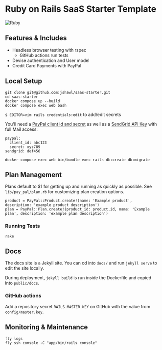 # Ruby on Rails SaaS Starter Template

![Ruby](https://github.com/jshawl/saas-starter/actions/workflows/ruby.yml/badge.svg)

## Features & Includes

- Headless browser testing with rspec
  - GitHub actions run tests
- Devise authentication and User model
- Credit Card Payments with PayPal

## Local Setup

```
git clone git@github.com:jshawl/saas-starter.git
cd saas-starter
docker compose up --build
docker compose exec web bash
```

`$ EDITOR=vim rails credentials:edit` to add/edit secrets

You'll need a [PayPal client id and secret](https://developer.paypal.com/docs/checkout/standard/integrate/) as well as a [SendGrid API Key](https://docs.sendgrid.com/api-reference/api-keys/create-api-keys) with full Mail access:

```
paypal:
  client_id: abc123
  secret: xyz789
sendgrid: def456
```

```
docker compose exec web bin/bundle exec rails db:create db:migrate
```

## Plan Management

Plans default to $1 for getting up and running as quickly as possible. See `lib/pay_pal/plan.rb` for customizing plan creation options.

```
product = PayPal::Product.create!(name: 'Example product', description: 'example product description')
plan = PayPal::Plan.create!(product_id: product.id, name: 'Example plan', description: 'example plan description')
```

### Running Tests

```
rake
```

## Docs

The docs site is a Jekyll site. You can cd into `docs/` and run `jekyll serve` to edit the site locally.

During deployment, `jekyll build` is run inside the Dockerfile and copied into `public/docs`.


### GitHub actions

Add a repository secret `RAILS_MASTER_KEY` on GitHub with the value from `config/master.key`.

## Monitoring & Maintenance

```
fly logs
fly ssh console -C "app/bin/rails console"
```
